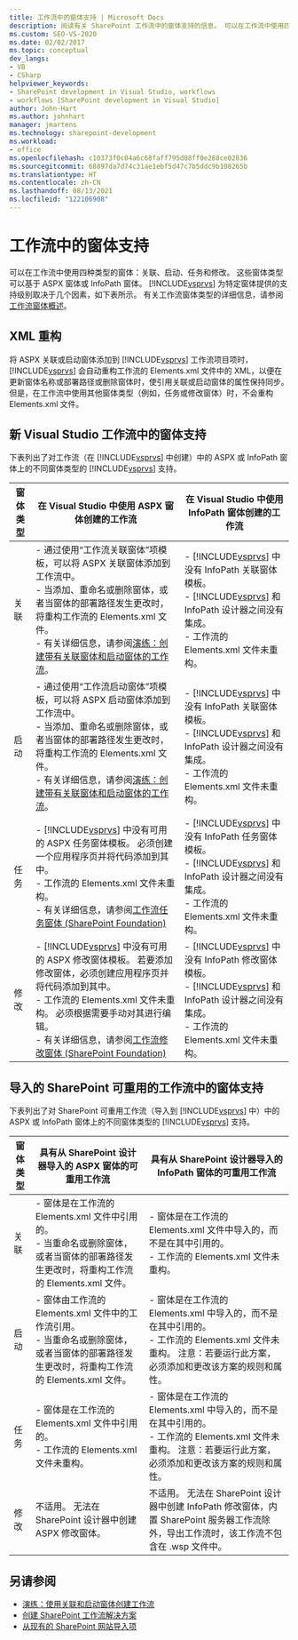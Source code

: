 ```yaml
---
title: 工作流中的窗体支持 | Microsoft Docs
description: 阅读有关 SharePoint 工作流中的窗体支持的信息。 可以在工作流中使用四种类型的窗体：关联、启动、任务和修改。
ms.custom: SEO-VS-2020
ms.date: 02/02/2017
ms.topic: conceptual
dev_langs:
- VB
- CSharp
helpviewer_keywords:
- SharePoint development in Visual Studio, workflows
- workflows [SharePoint development in Visual Studio]
author: John-Hart
ms.author: johnhart
manager: jmartens
ms.technology: sharepoint-development
ms.workload:
- office
ms.openlocfilehash: c10373f0c04a6c68faff795d08ff0e288ce02836
ms.sourcegitcommit: 68897da7d74c31ae1ebf5d47c7b5ddc9b108265b
ms.translationtype: HT
ms.contentlocale: zh-CN
ms.lasthandoff: 08/13/2021
ms.locfileid: "122106908"
---
```

# <a name="form-support-in-workflows"></a>工作流中的窗体支持
  可以在工作流中使用四种类型的窗体：关联、启动、任务和修改。 这些窗体类型可以基于 ASPX 窗体或 InfoPath 窗体。 [!INCLUDE[vsprvs](../sharepoint/includes/vsprvs-md.md)] 为特定窗体提供的支持级别取决于几个因素，如下表所示。 有关工作流窗体类型的详细信息，请参阅[工作流窗体概述](/previous-versions/office/developer/sharepoint-2010/ms457061(v=office.14))。

## <a name="xml-refactoring"></a>XML 重构
 将 ASPX 关联或启动窗体添加到 [!INCLUDE[vsprvs](../sharepoint/includes/vsprvs-md.md)] 工作流项目项时，[!INCLUDE[vsprvs](../sharepoint/includes/vsprvs-md.md)] 会自动重构工作流的 Elements.xml 文件中的 XML，以便在更新窗体名称或部署路径或删除窗体时，使引用关联或启动窗体的属性保持同步。 但是，在工作流中使用其他窗体类型（例如，任务或修改窗体）时，不会重构 Elements.xml 文件。

## <a name="form-support-in-new-visual-studio-workflows"></a>新 Visual Studio 工作流中的窗体支持
 下表列出了对工作流（在 [!INCLUDE[vsprvs](../sharepoint/includes/vsprvs-md.md)] 中创建）中的 ASPX 或 InfoPath 窗体上的不同窗体类型的 [!INCLUDE[vsprvs](../sharepoint/includes/vsprvs-md.md)] 支持。

|窗体类型|在 Visual Studio 中使用 ASPX 窗体创建的工作流|在 Visual Studio 中使用 InfoPath 窗体创建的工作流|
|---------------|---------------------------------------------------------|-----------------------------------------------------------------|
|关联|-   通过使用“工作流关联窗体”项模板，可以将 ASPX 关联窗体添加到工作流中。<br />-   当添加、重命名或删除窗体，或者当窗体的部署路径发生更改时，将重构工作流的 Elements.xml 文件。<br />-   有关详细信息，请参阅[演练：创建带有关联窗体和启动窗体的工作流](../sharepoint/walkthrough-creating-a-workflow-with-association-and-initiation-forms.md)。|-   [!INCLUDE[vsprvs](../sharepoint/includes/vsprvs-md.md)] 中没有 InfoPath 关联窗体模板。<br />-   [!INCLUDE[vsprvs](../sharepoint/includes/vsprvs-md.md)] 和 InfoPath 设计器之间没有集成。<br />-   工作流的 Elements.xml 文件未重构。|
|启动|-   通过使用“工作流启动窗体”项模板，可以将 ASPX 启动窗体添加到工作流中。<br />-   当添加、重命名或删除窗体，或者当窗体的部署路径发生更改时，将重构工作流的 Elements.xml 文件。<br />-   有关详细信息，请参阅[演练：创建带有关联窗体和启动窗体的工作流](../sharepoint/walkthrough-creating-a-workflow-with-association-and-initiation-forms.md)。|-   [!INCLUDE[vsprvs](../sharepoint/includes/vsprvs-md.md)] 中没有 InfoPath 关联窗体模板。<br />-   [!INCLUDE[vsprvs](../sharepoint/includes/vsprvs-md.md)] 和 InfoPath 设计器之间没有集成。<br />-   工作流的 Elements.xml 文件未重构。|
|任务|-   [!INCLUDE[vsprvs](../sharepoint/includes/vsprvs-md.md)] 中没有可用的 ASPX 任务窗体模板。 必须创建一个应用程序页并将代码添加到其中。<br />-   工作流的 Elements.xml 文件未重构。<br />-   有关详细信息，请参阅[工作流任务窗体 (SharePoint Foundation)](/previous-versions/office/developer/sharepoint-2010/ms438856(v=office.14))|-   [!INCLUDE[vsprvs](../sharepoint/includes/vsprvs-md.md)] 中没有 InfoPath 任务窗体模板。<br />-   [!INCLUDE[vsprvs](../sharepoint/includes/vsprvs-md.md)] 和 InfoPath 设计器之间没有集成。<br />-   工作流的 Elements.xml 文件未重构。|
|修改|-   [!INCLUDE[vsprvs](../sharepoint/includes/vsprvs-md.md)] 中没有可用的 ASPX 修改窗体模板。 若要添加修改窗体，必须创建应用程序页并将代码添加到其中。<br />-   工作流的 Elements.xml 文件未重构。 必须根据需要手动对其进行编辑。<br />-   有关详细信息，请参阅[工作流修改窗体 (SharePoint Foundation)](/previous-versions/office/developer/sharepoint-2010/ms480794(v=office.14))|-   [!INCLUDE[vsprvs](../sharepoint/includes/vsprvs-md.md)] 中没有 InfoPath 修改窗体模板。<br />-   [!INCLUDE[vsprvs](../sharepoint/includes/vsprvs-md.md)] 和 InfoPath 设计器之间没有集成。<br />-   工作流的 Elements.xml 文件未重构。|

## <a name="form-support-in-imported-sharepoint-reusable-workflows"></a>导入的 SharePoint 可重用的工作流中的窗体支持
 下表列出了对 SharePoint 可重用工作流（导入到 [!INCLUDE[vsprvs](../sharepoint/includes/vsprvs-md.md)] 中）中的 ASPX 或 InfoPath 窗体上的不同窗体类型的 [!INCLUDE[vsprvs](../sharepoint/includes/vsprvs-md.md)] 支持。

|窗体类型|具有从 SharePoint 设计器导入的 ASPX 窗体的可重用工作流|具有从 SharePoint 设计器导入的 InfoPath 窗体的可重用工作流|
|---------------|-------------------------------------------------------------------------------| - |
|关联|-   窗体是在工作流的 Elements.xml 文件中引用的。<br />-   当重命名或删除窗体，或者当窗体的部署路径发生更改时，将重构工作流的 Elements.xml 文件。|-   窗体是在工作流的 Elements.xml 文件中导入的，而不是在其中引用的。<br />-   工作流的 Elements.xml 文件未重构。|
|启动|-   窗体由工作流的 Elements.xml 文件中的工作流引用。<br />-   当重命名或删除窗体，或者当窗体的部署路径发生更改时，将重构工作流的 Elements.xml 文件。|-   窗体是在工作流的 Elements.xml 中导入的，而不是在其中引用的。<br />-   工作流的 Elements.xml 文件未重构。 注意：若要运行此方案，必须添加和更改该方案的规则和属性。|
|任务|-   窗体是在工作流的 Elements.xml 文件中引用的。<br />-   工作流的 Elements.xml 文件未重构。|-   窗体是在工作流的 Elements.xml 中导入的，而不是在其中引用的。<br />-   工作流的 Elements.xml 文件未重构。 注意：若要运行此方案，必须添加和更改该方案的规则和属性。|
|修改|不适用。 无法在 SharePoint 设计器中创建 ASPX 修改窗体。|不适用。 无法在 SharePoint 设计器中创建 InfoPath 修改窗体，内置 SharePoint 服务器工作流除外，导出工作流时，该工作流不包含在 .wsp 文件中。|

## <a name="see-also"></a>另请参阅
- [演练：使用关联和启动窗体创建工作流](../sharepoint/walkthrough-creating-a-workflow-with-association-and-initiation-forms.md)
- [创建 SharePoint 工作流解决方案](../sharepoint/creating-sharepoint-workflow-solutions.md)
- [从现有的 SharePoint 网站导入项](../sharepoint/importing-items-from-an-existing-sharepoint-site.md)
